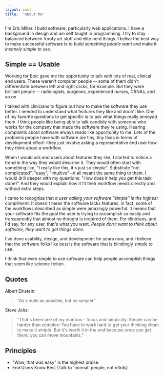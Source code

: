 ```yaml
---
layout: post
title:  "About Me"
---
```



I'm Eric Miller. I build software, particularly web applications. I have a background in design and am self taught in programming.
I try to stay balanced between froofy art stuff and elite nerd things.
I belive the best way to make successful software is to *build something people want* and make it *insanely simple to use*.

Simple == Usable
----------------------------------------
Working for Epic gave me the opportunity to talk with lots of real, clinical end users.
These weren't computer people -- some of them didn't differentiate between left and right clicks, for example.
But they were brilliant people -- radiologists, surgeons, experienced nurses, CRNAs, and so on.

I talked with clinicians to figure out how to make the software they use better. I needed to understand what features they like and dodn't like.
One of my favorite questions to get specific is to ask what things really *annoyed* them.
I think people like being able to talk candidly with someone who works for the company that made the software they're using.
Hearing complaints about software always reads like opportunity to me.
Lots of the problems people have with software are tiny, tiny fixes in terms of development effort--they just involve asking a representative end user how they think about a workflow.

When I would ask end users about features they like, I started to notice a trend in the way they would describe it.
They would often start with something like,
"I really like this, it's just so *simple*".
Substitute "not complicated", "easy", "intuitive"--it all meant the same thing to them.
I would drill deeper with my questions: "How does it help you get this task done?"
And they would explain how it fit their workflow needs directly and without extra steps.

I came to recognize that *a user calling your software "simple" is the highest compliment*.
It doesn't mean the software lacks features, in fact, some of the workflows described as simple were amazingly powerful.
It means that your software fits the goal the user is trying to accomplish so easily and transparently that almost no thought is required of them.
For clinicians, and, I'd say, for any user, that's what you want. *People don't want to think about software, they want to get things done*.

I've done usability, design, and development for years now, and I believe that the software folks like best is the software that is blindingly simple to use.

I think that even simple to use software can help people accomplish things that seem like science fiction.

Quotes
------
Albert Einstein:
> "As simple as possible, but no simpler"

Steve Jobs:
> "That's been one of my mantras - focus and simplicity. Simple can be harder than complex: You have to work hard to get your thinking clean to make it simple. But it's worth it in the end because once you get there, you can move mountains."


Principles
----------

* "Wow, that was easy" is the highest praise.
* End Users Know Best (Talk to 'normal' people, not n3rds)